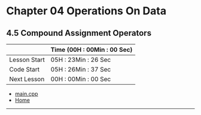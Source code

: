 # Chapter 04 Operations On Data

## 4.5 Compound Assignment Operators

||Time (00H : 00Min : 00 Sec)|
|-|-|
 |Lesson Start           | 05H : 23Min : 26 Sec |  
 |Code Start             | 05H : 26Min : 37 Sec |  
 |Next Lesson            | 00H : 00Min : 00 Sec | 
* [main.cpp](./main.cpp)
* [Home](/README.md)

---
